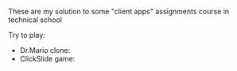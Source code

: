 These are my solution to some "client apps" assignments course in technical school

Try to play:
- Dr.Mario clone: 
- ClickSlide game: 
